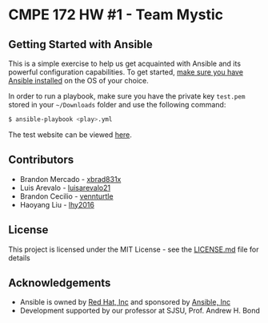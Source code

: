 # CMPE 172 HW #1 - Team Mystic
## Getting Started with Ansible
This is a simple exercise to help us get acquainted with Ansible and its powerful configuration capabilities. To get started, [make sure you have Ansible installed](http://docs.ansible.com/ansible/latest/intro_installation.html) on the OS of your choice.

In order to run a playbook, make sure you have the private key `test.pem` stored in your `~/Downloads` folder and use the following command:

~~~bash
$ ansible-playbook <play>.yml
~~~

The test website can be viewed [here](http://ec2-18-219-141-153.us-east-2.compute.amazonaws.com).

## Contributors
* Brandon Mercado - [xbrad831x](https://github.com/xbrad831x)
* Luis Arevalo - [luisarevalo21](https://github.com/luisarevalo21)
* Brandon Cecilio - [vennturtle](https://github.com/vennturtle)
* Haoyang Liu - [lhy2016](https://github.com/lhy2016)

## License

This project is licensed under the MIT License - see the [LICENSE.md](/LICENSE.md) file for details

## Acknowledgements
* Ansible is owned by [Red Hat, Inc](https://www.redhat.com/en) and sponsored by [Ansible, Inc](https://www.ansible.com/)
* Development supported by our professor at SJSU, Prof. Andrew H. Bond
